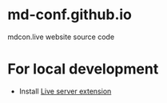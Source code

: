 # md-conf.github.io
mdcon.live website source code


# For local development
- Install [Live server extension](https://marketplace.visualstudio.com/items?itemName=ritwickdey.LiveServer)